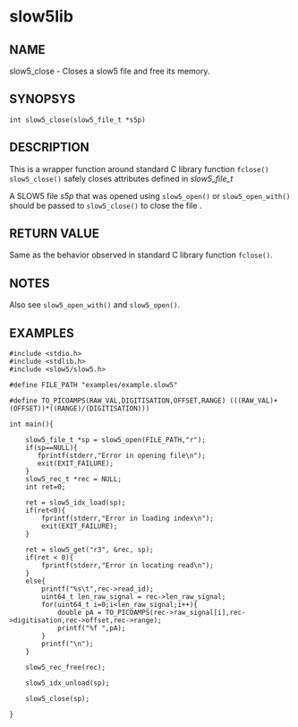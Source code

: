 # slow5lib

## NAME
slow5_close - Closes a slow5 file and free its memory.

## SYNOPSYS
`int slow5_close(slow5_file_t *s5p)`

## DESCRIPTION
This is a wrapper function around standard C library function `fclose()`
`slow5_close()` safely closes attributes defined in *slow5_file_t*

A SLOW5 file *s5p* that was opened using `slow5_open()` or `slow5_open_with()` should be passed to `slow5_close()` to close the file .

## RETURN VALUE
Same as the behavior observed in standard C library function `fclose()`.

## NOTES

Also see `slow5_open_with()` and `slow5_open()`.

## EXAMPLES

```
#include <stdio.h>
#include <stdlib.h>
#include <slow5/slow5.h>

#define FILE_PATH "examples/example.slow5"

#define TO_PICOAMPS(RAW_VAL,DIGITISATION,OFFSET,RANGE) (((RAW_VAL)+(OFFSET))*((RANGE)/(DIGITISATION)))

int main(){

    slow5_file_t *sp = slow5_open(FILE_PATH,"r");
    if(sp==NULL){
       fprintf(stderr,"Error in opening file\n");
       exit(EXIT_FAILURE);
    }
    slow5_rec_t *rec = NULL;
    int ret=0;

    ret = slow5_idx_load(sp);
    if(ret<0){
        fprintf(stderr,"Error in loading index\n");
        exit(EXIT_FAILURE);
    }

    ret = slow5_get("r3", &rec, sp);
    if(ret < 0){
        fprintf(stderr,"Error in locating read\n");
    }
    else{
        printf("%s\t",rec->read_id);
        uint64_t len_raw_signal = rec->len_raw_signal;
        for(uint64_t i=0;i<len_raw_signal;i++){
            double pA = TO_PICOAMPS(rec->raw_signal[i],rec->digitisation,rec->offset,rec->range);
            printf("%f ",pA);
        }
        printf("\n");
    }

    slow5_rec_free(rec);

    slow5_idx_unload(sp);

    slow5_close(sp);

}
```
